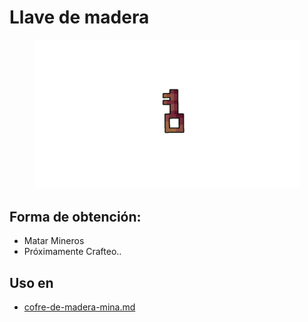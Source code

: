 # Llave de madera

<figure><img src="../../../.gitbook/assets/Diseño sin título (5).png" alt=""><figcaption></figcaption></figure>

## Forma de obtención:

* Matar Mineros
* Próximamente Crafteo..

## Uso en

* [cofre-de-madera-mina.md](../../entidades/loot/cofres/cofre-de-madera-mina.md "mention")
